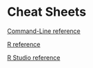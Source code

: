 Cheat Sheets
=============

[Command-Line reference](../Cheat_Sheets/fwunixref.pdf)

[R reference](../Cheat_Sheets/Short-refcard.pdf)

[R Studio reference](../Cheat_Sheets/rstudio-IDE-cheatsheet.pdf)
